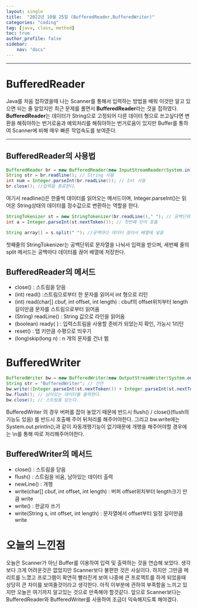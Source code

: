 ```yaml
---
layout: single
title:  "2022년 10월 25일 (BufferedReader,BufferedWriter)"
categories: "coding"
tag: [java, class, method]
toc: true
author_profile: false
sidebar:
    nav: "docs"
---
```

* * *

# BufferedReader

Java를 처음 접하였을때 나는 Scanner를 통해서 입력하는 방법을 배워 이것만 알고 있으면 되는 줄 알았지만 최근 문제를 풀면서 **BufferedReader**라는 것을 접하였다. **BufferedReader**는 데이터가 String으로 고정되어 다른 데이터 형으로 쓰고싶다면 변환을 해줘야하는 번거로움과 예외처리를 해줘야하는 번거로움이 있지만 Buffer를 통하여 Scanner에 비해 매우 빠른 작업속도를 보여준다.

---

## BufferedReader의 사용법

```java
BufferedReader br = new BufferedReader(new InputStreamReader(System.in)); 
String str = br.readline(); // String 사용
int num = Integer.parseInt(br.readLine()); // Int 사용
br.close(); //입력을 종료한다.
```
여기서 readline()은 한줄씩 데이터를 읽어오는 메서드이며, Integer.parseInt()는 읽어온 String상태의 데이터를 정수값으로 변환하는 역할을 한다.


```java
StringTokenizer st = new StringTokenizer(br.readLine()," "); // 공백단위로 문자열을 나눠서 입력(readLine())을 받음
int a = Integer.parseInt(st.nextToken()); // 첫번째 단어 호출

String array[] = s.split(" "); //공백마다 데이터 끊어서 배열에 넣음
```
첫째줄의 StringTokenizer는 공백단위로 문자열을 나눠서 입력을 받으며, 세번째 줄의 split 메서드는 공백마다 데이터를 끊어 배열에 저장한다.

## BufferedReader의 메서드
<div class="notice--success">
<ul>
    <li> close()             : 스트림을 닫음</li>
    <li> (int) read()        :스트림으로부터 한 문자를 읽어서 int 형으로 리턴</li>
    <li> (int) read(char[] cbuf, int offset, int length) : cbuf의 offset위치부터 length길이만큼 문자를 스트림으로부터 읽어옴</li>
    <li> (String) readLine() : String 값으로 라인을 읽어옴 </li>
    <li> (boolean) ready(  ) : 입력스트림을 사용할 준비가 되었는지 확인, 가능시 1리턴</li>
    <li> reset() : 탭 키만큼 수평으로 띄우기</li>
    <li> (long)skip(long n)  : n 개의 문자를 건너 뜀</li>
    
</ul>
</div>

# BufferedWriter
```java
BufferedWriter bw = new BufferedWriter(new OutputStreamWriter(System.out)); // 선언
String str = "BufferedWriter"; // 선언
bw.write((Integer.parseInt(st.nextToken()) + Integer.parseInt(st.nextToken())+"\n")); // StringTokenizer로 받은 정수들을 더하여 출력한다.
bw.flush(); // 남아있는 데이터를 출력한다.
bw.close(); // 스트림을 닫는다.
```
BufferedWriter 의 경우 버퍼를 잡아 놓았기 때문에 반드시 flush() / close()(flush의 기능도 있음) 를 반드시 호출해 주어 뒤처리를 해주어야한다. 그리고 bw.write에는 System.out.println();과 같이 자동개행기능이 없기때문에 개행을 해주어야할 경우에는 \n를 통해 따로 처리해주어야한다.

## BufferedWriter의 메서드
<div class="notice--success">
<ul>
    <li> close()   : 스트림을 닫음</li>
    <li> flush()   : 스트림을 비움, 남아있는 데이터 출력</li>
    <li> newLine() : 개행</li>
    <li> write(char[] cbuf, int offset, int length) : 버퍼 offset위치부터 length크기 만큼 write</li>
    <li> write()   : 한글자 쓰기</li>
    <li> write(String s, int offset, int length)    : 문자열에서 offset부터 일정 길이만큼 write</li>
</ul>
</div>

# 오늘의 느낀점
오늘은 Scanner가 아닌 Buffer를 이용하여 입력 및 출력하는 것을 연습해 보았다. 생각보다 크게 어려운것은 없었지만 Scanner보다 불편한 것은 사실이다. 하지만 그만큼 메리트를 느꼈고 프로그램이 확연히 빨라진게 보여 나중에 큰 프로젝트를 하게 되었을때 상당히 큰 차이를 보여줄것이라고 생각한다. 아직 이부분에 관하여 부족함을 느끼고 있지만 오늘은 여기까지 알고있는 것으로 만족해야 할것같다. 앞으로 Scanner보다는 BufferedReader와 BufferedWriter를 사용하여 조금더 익숙해지도록 해야겠다.